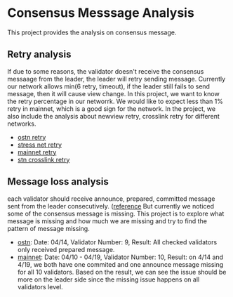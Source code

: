 # Consensus Messsage Analysis
This project provides the analysis on consensus message.

## Retry analysis
If due to some reasons, the validator doesn't receive the consensus messaage from the leader, the leader will retry sending message. Currently our network allows min(6 retry, timeout), if the leader still fails to send message, then it will cause view change. In this project, we want to know the retry percentage in our networrk. We would like to expect less than 1% retry in mainnet, which is a good sign for the network. In the project, we also include the analysis about newview retry, crosslink retry for different networks.
- [ostn retry](https://github.com/harmony-one/harmony-log-analysis/blob/master/projects/consensus_message/OSTN_02_28-03_04_retry.ipynb)
- [stress net retry](https://github.com/harmony-one/harmony-log-analysis/blob/master/projects/consensus_message/stn_03_04_retry.ipynb)
- [mainnet retry](https://github.com/harmony-one/harmony-log-analysis/blob/master/projects/consensus_message/mainnet_03_09_retry.ipynb)
- [stn crosslink retry](https://github.com/harmony-one/harmony-log-analysis/blob/master/projects/consensus_message/stn_03_04_crosslink_retry.ipynb)

## Message loss analysis
each validator should receive announce, prepared, committed message sent from the leader consecutively. ([reference](https://github.com/harmony-one/harmony/blob/614f528f2ceebd1d4e340a82e33f77f9624541b3/consensus/README.md) But currently we noticed some of the consensus message is missing. This project is to explore what message is missing and how much we are missing and try to find the pattern of message missing.
- [ostn](https://github.com/harmony-one/harmony-log-analysis/blob/master/projects/consensus_message/message_loss_ostn.ipynb): Date: 04/14, Validator Number: 9, Result: All checked validators only received prepared message.
- [mainnet](https://github.com/harmony-one/harmony-log-analysis/blob/master/projects/consensus_message/message_loss_mainnet.ipynb): Date: 04/10 - 04/19, Validator Number: 10, Result: on 4/14 and 4/19, we both have one commited and one announce message missing for all 10 validators. 
Based on the result, we can see the issue should be more on the leader side since the missing issue happens on all validators level. 
